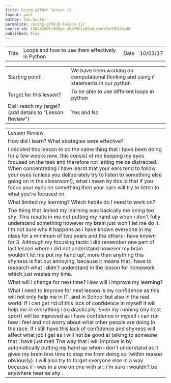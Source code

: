 ```yaml
---
title: Using github lesson 12
layout: post
author: tom.hunter
permalink: /using-github-lesson-12/
source-id: 13DzXZdWtj9OOqx-xb8PGhlzG6vW_wmnYSerMEZ2ks4M
published: true
---
```

<table>
  <tr>
    <td>Title</td>
    <td>Loops and how to use them effectively in Python</td>
    <td>Date</td>
    <td>10/03/17</td>
  </tr>
</table>


<table>
  <tr>
    <td>Starting point:</td>
    <td>We have been working on computational thinking and using if statements in our python</td>
  </tr>
  <tr>
    <td>Target for this lesson?</td>
    <td>To be able to use different loops in python</td>
  </tr>
  <tr>
    <td>Did I reach my target? 
(add details to "Lesson Review")</td>
    <td> Yes and No</td>
  </tr>
</table>


<table>
  <tr>
    <td>Lesson Review</td>
  </tr>
  <tr>
    <td>How did I learn? What strategies were effective? </td>
  </tr>
  <tr>
    <td>I decided this lesson to do the same thing that i have been doing for a few weeks now, this consist of me keeping my eyes focused on the task and therefore not letting me be distracted.
When concentrating i have learnt that your ears tend to follow your eyes (unless you deliberately try to listen to something else going on in the classroom!), what i mean by this id that if you focus your eyes on something then your ears will try to listen to what you're focused on. </td>
  </tr>
  <tr>
    <td>What limited my learning? Which habits do I need to work on? </td>
  </tr>
  <tr>
    <td>The thing that limited my learning was basically me being too shy. This results in me not putting my hand up when i don't fully understand something however my brain just won't let me do it. I'm not sure why it happens as i have known everyone in my class for a minimum of two years and the others i have known for 3. Although my focusing tactic i did remember one part of last lesson where i did not understand however my brain wouldn't let me put my hand up!, more than anything this shyness is flat out annoying, because it means that i have to research what i didn't understand in the lesson for homework which just wastes my time.</td>
  </tr>
  <tr>
    <td>What will I change for next time? How will I improve my learning?</td>
  </tr>
  <tr>
    <td>What i need to improve for next lesson is my confidence as this will not only help me in IT, and in School but also in the real world. If i can get rid of this lack of confidence in myself it will help me in everything i do drastically. Even my running (my best sport) will be improved as i have confidence in myself i can run how i feel and not worry about what other people are doing in the race. If i still have this lack of confidence and shyness will affect what job i get as i will not be good at talking to someone that i have just met! The way that i will improve is by automatically putting my hand up when i don't understand as it gives my brain less time to stop me from doing so (within reason obviously). I will also try to forget everyone else in a way because if i was in a one on one with sir, i'm sure i wouldn't be anywhere near as shy .   </td>
  </tr>
</table>


